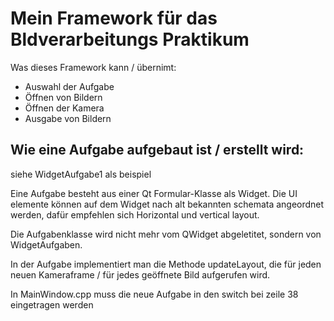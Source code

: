 # Mein Framework für das Bldverarbeitungs Praktikum

Was dieses Framework kann / übernimt: 
 - Auswahl der Aufgabe
 - Öffnen von Bildern
 - Öffnen der Kamera
 - Ausgabe von Bildern

 ## Wie eine Aufgabe aufgebaut ist / erstellt wird:
 
 siehe WidgetAufgabe1 als beispiel

 Eine Aufgabe besteht aus einer Qt Formular-Klasse als Widget. Die UI elemente können auf dem Widget nach alt bekannten schemata angeordnet werden, dafür empfehlen sich Horizontal und vertical layout.

 Die Aufgabenklasse wird nicht mehr vom QWidget abgeletitet, sondern von WidgetAufgaben. 

 In der Aufgabe implementiert man die Methode updateLayout, die für jeden neuen Kameraframe / für jedes geöffnete Bild aufgerufen wird.

 In MainWindow.cpp muss die neue Aufgabe in den switch bei zeile 38 eingetragen werden
